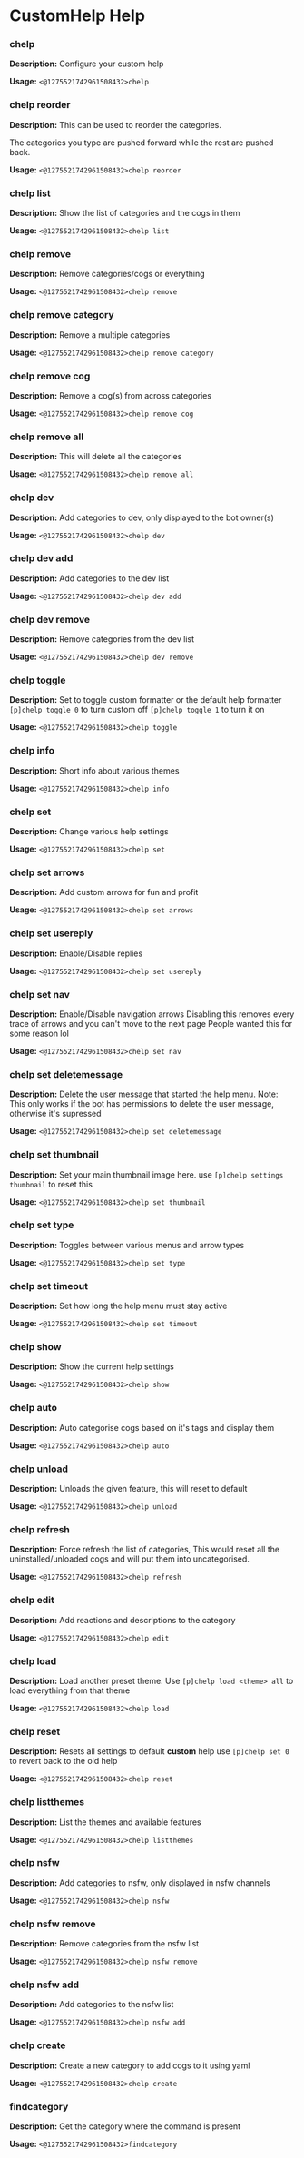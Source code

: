 # CustomHelp Help

### chelp

**Description:** Configure your custom help

**Usage:** `<@1275521742961508432>chelp`

### chelp reorder

**Description:** This can be used to reorder the categories.

The categories you type are pushed forward while the rest are pushed back.

**Usage:** `<@1275521742961508432>chelp reorder`

### chelp list

**Description:** Show the list of categories and the cogs in them

**Usage:** `<@1275521742961508432>chelp list`

### chelp remove

**Description:** Remove categories/cogs or everything

**Usage:** `<@1275521742961508432>chelp remove`

### chelp remove category

**Description:** Remove a multiple categories

**Usage:** `<@1275521742961508432>chelp remove category`

### chelp remove cog

**Description:** Remove a cog(s) from across categories

**Usage:** `<@1275521742961508432>chelp remove cog`

### chelp remove all

**Description:** This will delete all the categories

**Usage:** `<@1275521742961508432>chelp remove all`

### chelp dev

**Description:** Add categories to dev, only displayed to the bot owner(s)

**Usage:** `<@1275521742961508432>chelp dev`

### chelp dev add

**Description:** Add categories to the dev list

**Usage:** `<@1275521742961508432>chelp dev add`

### chelp dev remove

**Description:** Remove categories from the dev list

**Usage:** `<@1275521742961508432>chelp dev remove`

### chelp toggle

**Description:** Set to toggle custom formatter or the default help formatter
`[p]chelp toggle 0` to turn custom off 
`[p]chelp toggle 1` to turn it on

**Usage:** `<@1275521742961508432>chelp toggle`

### chelp info

**Description:** Short info about various themes

**Usage:** `<@1275521742961508432>chelp info`

### chelp set

**Description:** Change various help settings

**Usage:** `<@1275521742961508432>chelp set`

### chelp set arrows

**Description:** Add custom arrows for fun and profit

**Usage:** `<@1275521742961508432>chelp set arrows`

### chelp set usereply

**Description:** Enable/Disable replies

**Usage:** `<@1275521742961508432>chelp set usereply`

### chelp set nav

**Description:** Enable/Disable navigation arrows
Disabling this removes every trace of arrows and you can't move to the next page
People wanted this for some reason lol

**Usage:** `<@1275521742961508432>chelp set nav`

### chelp set deletemessage

**Description:** Delete the user message that started the help menu.
Note: This only works if the bot has permissions to delete the user message, otherwise it's supressed

**Usage:** `<@1275521742961508432>chelp set deletemessage`

### chelp set thumbnail

**Description:** Set your main thumbnail image here.
use `[p]chelp settings thumbnail` to reset this

**Usage:** `<@1275521742961508432>chelp set thumbnail`

### chelp set type

**Description:** Toggles between various menus and arrow types

**Usage:** `<@1275521742961508432>chelp set type`

### chelp set timeout

**Description:** Set how long the help menu must stay active

**Usage:** `<@1275521742961508432>chelp set timeout`

### chelp show

**Description:** Show the current help settings

**Usage:** `<@1275521742961508432>chelp show`

### chelp auto

**Description:** Auto categorise cogs based on it's tags and display them

**Usage:** `<@1275521742961508432>chelp auto`

### chelp unload

**Description:** Unloads the given feature, this will reset to default

**Usage:** `<@1275521742961508432>chelp unload`

### chelp refresh

**Description:** Force refresh the list of categories, This would reset all the uninstalled/unloaded cogs and will put them into uncategorised.

**Usage:** `<@1275521742961508432>chelp refresh`

### chelp edit

**Description:** Add reactions and descriptions to the category

**Usage:** `<@1275521742961508432>chelp edit`

### chelp load

**Description:** Load another preset theme.
Use `[p]chelp load <theme> all` to load everything from that theme

**Usage:** `<@1275521742961508432>chelp load`

### chelp reset

**Description:** Resets all settings to default **custom** help 
use `[p]chelp set 0` to revert back to the old help

**Usage:** `<@1275521742961508432>chelp reset`

### chelp listthemes

**Description:** List the themes and available features

**Usage:** `<@1275521742961508432>chelp listthemes`

### chelp nsfw

**Description:** Add categories to nsfw, only displayed in nsfw channels

**Usage:** `<@1275521742961508432>chelp nsfw`

### chelp nsfw remove

**Description:** Remove categories from the nsfw list

**Usage:** `<@1275521742961508432>chelp nsfw remove`

### chelp nsfw add

**Description:** Add categories to the nsfw list

**Usage:** `<@1275521742961508432>chelp nsfw add`

### chelp create

**Description:** Create a new category to add cogs to it using yaml

**Usage:** `<@1275521742961508432>chelp create`

### findcategory

**Description:** Get the category where the command is present

**Usage:** `<@1275521742961508432>findcategory`


